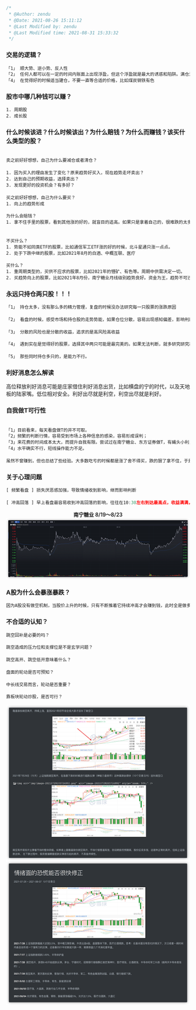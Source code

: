 ```javascript
/*
 * @Author: zendu 
 * @Date: 2021-08-26 15:11:12 
 * @Last Modified by: zendu
 * @Last Modified time: 2021-08-31 15:33:32
 */
```



### 交易的逻辑？

```bash
「1」 顺大势、逆小势、反人性
「2」 任何人都可以在一定的时间内账面上出现浮盈，但这个浮盈就是最大的诱惑和陷阱。满仓浮盈空欢喜，未悟真经套中人
「4」 在觉得好的时候适当建仓，不要一直等合适的价格，比如煤炭钢铁有色
```



### 股市中哪几种钱可以赚？

```bash
1. 周期股
2. 成长股
```



### 什么时候该进？什么时候该出？为什么赔钱？为什么而赚钱？该买什么类型的股？

```bash

卖之前好好想想，自己为什么要减仓或者清仓？

1. 因为买入的理由发生了变化？原来趋势好买入，现在趋势走坏卖出？
2. 达到自己的预期收益，选择卖出？
3. 发现更好的投资机会？有多好？

买之前好好想想，自己为什么要买？
1. 向上的趋势形成

为什么会赔钱？
1. 拿不住手里的股票，看到其他涨的好的，就盲目的追高。如果只是拿着自己的，很难跌的太多。


不买什么？
1. 势能不如同类ETF的股票，比如通信军工ETF涨的好的时候，北斗星通只涨一点点。
2. 处于下跌中继的股票，比如2021年8月的白酒、中概互联、医疗

买什么？
1. 重周期类型的，买供不应求的股票，比如2021年的锂矿、有色等。周期中供需决定一切。
2. 买趋势向上的股票，比如2021年8月份，南宁糖业月线级别趋势良好。资金为王，趋势不可违。「目前还在验证」
```



### 永远只持仓两只股！！！

```bash
「1」 持仓太多，没有那么多的精力管理，复盘的时候没办法研究每一只股票的涨跌原因

「2」 看盘的时候，感受市场和持仓股的走势势能，如果仓位分散，容易出现感知偏差，影响判断

「3」 分散的风险也是分散的收益，追求的是高风险高收益

「4」 遇到实在是觉得好的股票，选择其中两只可能是最完美的。如果无法判断，就多研究研究再判断，一定只能选两只。

「5」 那些同时持仓多只的，是能力不行。
```



### 利好消息怎么解读

高位释放利好消息可能是庄家借住利好消息出货，比如横盘的宁的时代，以及天地板的陆家嘴。低位相对安全。利好出尽就是利空，利空出尽就是利好。



### 自我做T可行性

```bash

「1」目前看来，每天看盘做T的并不可取。
「2」频繁的判断行情，容易受到市场上各种信息的感染，容易形成误判；
「3」来花费的时间成本太大，而提升自我有限。尝试过在南宁糖业、东方证券做T，有蝇头小利，但大涨的时候都卖飞了。
「4」水平确实不行，短线操作能力不足。

虽然不曾赚到，但也总结了些经验。大多数吃亏的时候都是涨了舍不得买，跌的狠了拿不住，于是成了任人宰割的韭菜。卖飞往往也会影响情绪，当人的情绪被影响到一个临界值，就会做出非理性的决策。
```



### 关于心理问题

```js
[ 频繁看盘 ] 损失厌恶感加强，导致情绪收到影响，继而影响判断

[ 冲高回落 ] 早上看盘最容易收到冲高回落的影响，往往在10:30左右到达最高点，收益满满，真正到了收盘的时候，却又没有太多，这种失落缓缓叠加，往往会造成不好的情绪，进而作出一些非理性的操作，增加被割的风险。
```

<div style="display:flex;justify-content:center;font-weight:600;" align="center">南宁糖业 8/19～8/23</div>

<div align="center"><img src="img/nnty819223.png" align="center"/></div>



### A股为什么会暴涨暴跌？

```js
因为A股没有做空机制，当股价上升的时候，只有不断推着它持续冲高才会赚到钱，此时全是做多的力量，自然就表现为暴涨。当达到一定阈值，庄家开始出逃，股价就会下跌，因为之前的涨幅违背了公司的基本面，所以下跌回调通常会幅度很大。
```



### 不合适的认知？
```js
跳空回补是必要的吗？

跳空造成的压力位和支撑位是不是玄学问题？

跳空高开、跳空低开意味着什么？

盘面的轮动是否可预知？

中长线交易而言，轮动是否重要？

靠板块轮动炒股，是否可行？
```

<div align="center"><img src="img/image-0394671.png" align="center"/></div>
<div align="center"><img src="img/image-20210827163601547.png" align="center"/></div>


